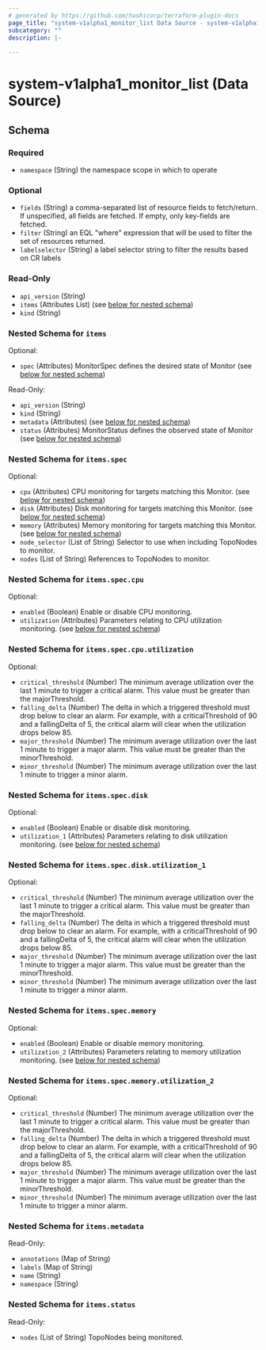 ```yaml
---
# generated by https://github.com/hashicorp/terraform-plugin-docs
page_title: "system-v1alpha1_monitor_list Data Source - system-v1alpha1"
subcategory: ""
description: |-
  
---
```


# system-v1alpha1_monitor_list (Data Source)





<!-- schema generated by tfplugindocs -->
## Schema

### Required

- `namespace` (String) the namespace scope in which to operate

### Optional

- `fields` (String) a comma-separated list of resource fields to fetch/return.  If unspecified, all fields are fetched.  If empty, only key-fields are fetched.
- `filter` (String) an EQL "where" expression that will be used to filter the set of resources returned.
- `labelselector` (String) a label selector string to filter the results based on CR labels

### Read-Only

- `api_version` (String)
- `items` (Attributes List) (see [below for nested schema](#nestedatt--items))
- `kind` (String)

<a id="nestedatt--items"></a>
### Nested Schema for `items`

Optional:

- `spec` (Attributes) MonitorSpec defines the desired state of Monitor (see [below for nested schema](#nestedatt--items--spec))

Read-Only:

- `api_version` (String)
- `kind` (String)
- `metadata` (Attributes) (see [below for nested schema](#nestedatt--items--metadata))
- `status` (Attributes) MonitorStatus defines the observed state of Monitor (see [below for nested schema](#nestedatt--items--status))

<a id="nestedatt--items--spec"></a>
### Nested Schema for `items.spec`

Optional:

- `cpu` (Attributes) CPU monitoring for targets matching this Monitor. (see [below for nested schema](#nestedatt--items--spec--cpu))
- `disk` (Attributes) Disk monitoring for targets matching this Monitor. (see [below for nested schema](#nestedatt--items--spec--disk))
- `memory` (Attributes) Memory monitoring for targets matching this Monitor. (see [below for nested schema](#nestedatt--items--spec--memory))
- `node_selector` (List of String) Selector to use when including TopoNodes to monitor.
- `nodes` (List of String) References to TopoNodes to monitor.

<a id="nestedatt--items--spec--cpu"></a>
### Nested Schema for `items.spec.cpu`

Optional:

- `enabled` (Boolean) Enable or disable CPU monitoring.
- `utilization` (Attributes) Parameters relating to CPU utilization monitoring. (see [below for nested schema](#nestedatt--items--spec--cpu--utilization))

<a id="nestedatt--items--spec--cpu--utilization"></a>
### Nested Schema for `items.spec.cpu.utilization`

Optional:

- `critical_threshold` (Number) The minimum average utilization over the last 1 minute to trigger a critical alarm.
This value must be greater than the majorThreshold.
- `falling_delta` (Number) The delta in which a triggered threshold must drop below to clear an alarm.
For example, with a criticalThreshold of 90 and a fallingDelta of 5, the critical alarm will clear when the utilization drops below 85.
- `major_threshold` (Number) The minimum average utilization over the last 1 minute to trigger a major alarm.
This value must be greater than the minorThreshold.
- `minor_threshold` (Number) The minimum average utilization over the last 1 minute to trigger a minor alarm.



<a id="nestedatt--items--spec--disk"></a>
### Nested Schema for `items.spec.disk`

Optional:

- `enabled` (Boolean) Enable or disable disk monitoring.
- `utilization_1` (Attributes) Parameters relating to disk utilization monitoring. (see [below for nested schema](#nestedatt--items--spec--disk--utilization_1))

<a id="nestedatt--items--spec--disk--utilization_1"></a>
### Nested Schema for `items.spec.disk.utilization_1`

Optional:

- `critical_threshold` (Number) The minimum average utilization over the last 1 minute to trigger a critical alarm.
This value must be greater than the majorThreshold.
- `falling_delta` (Number) The delta in which a triggered threshold must drop below to clear an alarm.
For example, with a criticalThreshold of 90 and a fallingDelta of 5, the critical alarm will clear when the utilization drops below 85.
- `major_threshold` (Number) The minimum average utilization over the last 1 minute to trigger a major alarm.
This value must be greater than the minorThreshold.
- `minor_threshold` (Number) The minimum average utilization over the last 1 minute to trigger a minor alarm.



<a id="nestedatt--items--spec--memory"></a>
### Nested Schema for `items.spec.memory`

Optional:

- `enabled` (Boolean) Enable or disable memory monitoring.
- `utilization_2` (Attributes) Parameters relating to memory utilization monitoring. (see [below for nested schema](#nestedatt--items--spec--memory--utilization_2))

<a id="nestedatt--items--spec--memory--utilization_2"></a>
### Nested Schema for `items.spec.memory.utilization_2`

Optional:

- `critical_threshold` (Number) The minimum average utilization over the last 1 minute to trigger a critical alarm.
This value must be greater than the majorThreshold.
- `falling_delta` (Number) The delta in which a triggered threshold must drop below to clear an alarm.
For example, with a criticalThreshold of 90 and a fallingDelta of 5, the critical alarm will clear when the utilization drops below 85.
- `major_threshold` (Number) The minimum average utilization over the last 1 minute to trigger a major alarm.
This value must be greater than the minorThreshold.
- `minor_threshold` (Number) The minimum average utilization over the last 1 minute to trigger a minor alarm.




<a id="nestedatt--items--metadata"></a>
### Nested Schema for `items.metadata`

Read-Only:

- `annotations` (Map of String)
- `labels` (Map of String)
- `name` (String)
- `namespace` (String)


<a id="nestedatt--items--status"></a>
### Nested Schema for `items.status`

Read-Only:

- `nodes` (List of String) TopoNodes being monitored.

